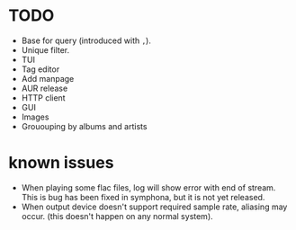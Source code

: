 # TODO
- Base for query (introduced with `,`).
- Unique filter.
- TUI
- Tag editor
- Add manpage
- AUR release
- HTTP client
- GUI
- Images
- Grououping by albums and artists

# known issues
- When playing some flac files, log will show error with end of stream. This is
  bug has been fixed in symphona, but it is not yet released.
- When output device doesn't support required sample rate, aliasing may occur.
  (this doesn't happen on any normal system).
